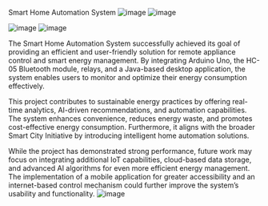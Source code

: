 Smart Home Automation System
![image](https://github.com/user-attachments/assets/c08d51d9-52d7-4e5a-9626-280ec3a3276d)
![image](https://github.com/user-attachments/assets/93e56b49-9600-4e50-a8a4-d45017b7d0d8)

![image](https://github.com/user-attachments/assets/81e33126-b047-4cc1-bc39-56ba4c09eddb)
![image](https://github.com/user-attachments/assets/efa29cd2-1a51-416f-bae7-69c07a95ad7b)


The Smart Home Automation System successfully achieved its goal of providing an efficient and user-friendly solution for remote appliance control and smart energy management. By integrating Arduino Uno, the HC-05 Bluetooth module, relays, and a Java-based desktop application, the system enables users to monitor and optimize their energy consumption effectively.

This project contributes to sustainable energy practices by offering real-time analytics, AI-driven recommendations, and automation capabilities. The system enhances convenience, reduces energy waste, and promotes cost-effective energy consumption. Furthermore, it aligns with the broader Smart City Initiative by introducing intelligent home automation solutions.

While the project has demonstrated strong performance, future work may focus on integrating additional IoT capabilities, cloud-based data storage, and advanced AI algorithms for even more efficient energy management. The implementation of a mobile application for greater accessibility and an internet-based control mechanism could further improve the system’s usability and functionality.
![image](https://github.com/user-attachments/assets/a0950542-3a07-4595-961b-0e1868bbd3a4)
